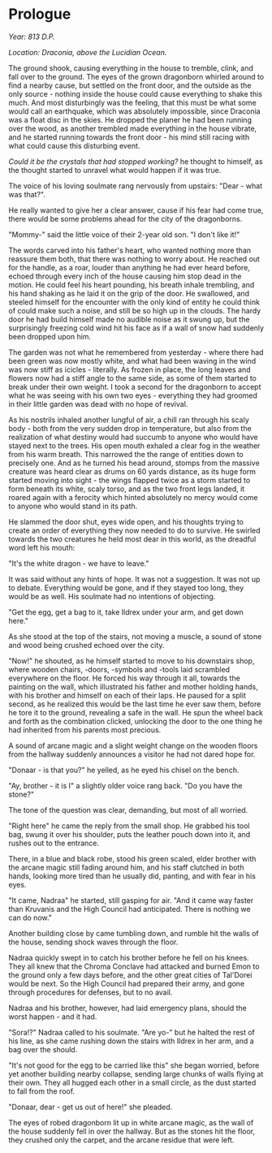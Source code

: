 # Prologue

*Year: 813 D.P.*

*Location: Draconia, above the Lucidian Ocean.*

The ground shook, causing everything in the house to tremble, clink, and fall over to the ground.
The eyes of the grown dragonborn whirled around to find a nearby cause, but settled on the front door, and the outside as the only source - nothing inside the house could cause everything to shake this much.
And most disturbingly was the feeling, that this must be what some would call an earthquake, which was absolutely impossible, since Draconia was a float disc in the skies.
He dropped the planer he had been running over the wood, as another trembled made everything in the house vibrate, and he started running towards the front door - his mind still racing with what could cause this disturbing event. 

*Could it be the crystals that had stopped working?* he thought to himself, as the thought started to unravel what would happen if it was true.

The voice of his loving soulmate rang nervously from upstairs: "Dear - what was that?".

He really wanted to give her a clear answer, cause if his fear had come true, there would be some problems ahead for the city of the dragonborns.

"Mommy-" said the little voice of their 2-year old son. 
"I don't like it!"

The words carved into his father's heart, who wanted nothing more than reassure them both, that there was nothing to worry about.
He reached out for the handle, as a roar, louder than anything he had ever heard before, echoed through every inch of the house causing him stop dead in the motion.
He could feel his heart pounding, his breath inhale trembling, and his hand shaking as he laid it on the grip of the door.
He swallowed, and steeled himself for the encounter with the only kind of entity he could think of could make such a noise, and still be so high up in the clouds.
The hardy door he had build himself made no audible noise as it swung up, but the surprisingly freezing cold wind hit his face as if a wall of snow had suddenly been dropped upon him.

The garden was not what he remembered from yesterday - where there had been green was now mostly white, and what had been waving in the wind was now stiff as icicles - literally.
As frozen in place, the long leaves and flowers now had a stiff angle to the same side, as some of them started to break under their own weight.
I took a second for the dragonborn to accept what he was seeing with his own two eyes - everything they had groomed in their little garden was dead with no hope of revival.

As his nostrils inhaled another lungful of air, a chill ran through his scaly body - both from the very sudden drop in temperature, but also from the realization of what destiny would had succumb to anyone who would have stayed next to the trees.
His open mouth exhaled a clear fog in the weather from his warm breath.
This narrowed the the range of entities down to precisely one. 
And as he turned his head around, stomps from the massive creature was heard clear as drums on 60 yards distance, as its huge form started moving into sight - the wings flapped twice as a storm started to form beneath its white, scaly torso, and as the two front legs landed, it roared again with a ferocity which hinted absolutely no mercy would come to anyone who would stand in its path.

He slammed the door shut, eyes wide open, and his thoughts trying to create an order of everything they now needed to do to survive.
He swirled towards the two creatures he held most dear in this world, as the dreadful word left his mouth:

"It's the white dragon - we have to leave."

It was said without any hints of hope. 
It was not a suggestion.
It was not up to debate.
Everything would be gone, and if they stayed too long, they would be as well.
His soulmate had no intentions of objecting.

"Get the egg, get a bag to it, take Ildrex under your arm, and get down here."

As she stood at the top of the stairs, not moving a muscle, a sound of stone and wood being crushed echoed over the city.

"Now!" he shouted, as he himself started to move to his downstairs shop, where wooden chairs, -doors, -symbols and -tools laid scrambled everywhere on the floor.
He forced his way through it all, towards the painting on the wall, which illustrated his father and mother holding hands, with his brother and himself on each of their laps.
He paused for a split second, as he realized this would be the last time he ever saw them, before he tore it to the ground, revealing a safe in the wall.
He spun the wheel back and forth as the combination clicked, unlocking the door to the one thing he had inherited from his parents most precious.

A sound of arcane magic and a slight weight change on the wooden floors from the hallway suddenly announces a visitor he had not dared hope for.

"Donaar - is that you?" he yelled, as he eyed his chisel on the bench.

"Ay, brother - it is I" a slightly older voice rang back. 
"Do you have the stone?"

The tone of the question was clear, demanding, but most of all worried.

"Right here" he came the reply from the small shop.
He grabbed his tool bag, swung it over his shoulder, puts the leather pouch down into it, and rushes out to the entrance.

There, in a blue and black robe, stood his green scaled, elder brother with the arcane magic still fading around him, and his staff clutched in both hands, looking more tired than he usually did, panting, and with fear in his eyes.

"It came, Nadraa" he started, still gasping for air. 
"And it came way faster than Kruvanis and the High Council had anticipated. 
There is nothing we can do now."

Another building close by came tumbling down, and rumble hit the walls of the house, sending shock waves through the floor.

Nadraa quickly swept in to catch his brother before he fell on his knees. 
They all knew that the Chroma Conclave had attacked and burned Emon to the ground only a few days before, and the other great cities of Tal'Dorei would be next.
So the High Council had prepared their army, and gone through procedures for defenses, but to no avail.

Nadraa and his brother, however, had laid emergency plans, should the worst happen - and it had.

"Sora!?" Nadraa called to his soulmate.
"Are yo-" but he halted the rest of his line, as she came rushing down the stairs with Ildrex in her arm, and a bag over the should.

"It's not good for the egg to be carried like this" she began worried, before yet another building nearby collapse, sending large chunks of walls flying at their own.
They all hugged each other in a small circle, as the dust started to fall from the roof.

"Donaar, dear - get us out of here!" she pleaded.

The eyes of robed dragonborn lit up in white arcane magic, as the wall of the house suddenly fell in over the hallway. 
But as the stones hit the floor, they crushed only the carpet, and the arcane residue that were left.